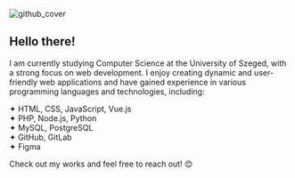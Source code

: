 ![github_cover](https://github.com/user-attachments/assets/c17b1473-7671-4395-9f6c-a59ff20cbcbc)

## Hello there!

I am currently studying Computer Science at the University of Szeged, with a strong focus on web development. I enjoy creating dynamic and user-friendly web applications and have gained experience in various programming languages and technologies, including:

✦ HTML, CSS, JavaScript, Vue.js  
✦ PHP, Node.js, Python  
✦ MySQL, PostgreSQL  
✦ GitHub, GitLab  
✦ Figma  

Check out my works and feel free to reach out! 😊
